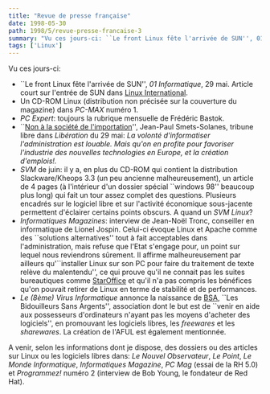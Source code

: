 ```yaml
---
title: "Revue de presse française"
date: 1998-05-30
path: 1998/5/revue-presse-francaise-3
summary: "Vu ces jours-ci: ``Le front Linux fête l'arrivée de SUN'', 01 Informatique, 29 mai."
tags: ['Linux']
---
```


<P>
Vu ces jours-ci:
</P>

<UL>

<LI>``Le front Linux fête l'arrivée de SUN'', <EM>01
Informatique</EM>, 29 mai. Article court sur l'entrée de SUN dans <A HREF="http://www.li.org/">Linux International</A>.
<LI>Un CD-ROM Linux (distribution non précisée sur la couverture du
magazine) dans <EM>PC-MAX</EM> numéro 1.
<LI><EM>PC Expert</EM>: toujours la rubrique mensuelle de Frédéric
Bastok.
<LI>``<A HREF="http://www.liberation.fr/multi/tribunes.html">Non à la
société de l'importation</A>'', Jean-Paul Smets-Solanes, tribune libre
dans <EM>Libération</EM> du 29 mai: <EM>La volonté d'informatiser
l'administration est louable. Mais qu'on en profite pour favoriser
l'industrie des nouvelles technologies en Europe, et la création
d'emplois!.</EM>
<LI><EM>SVM</EM> de juin: il y a, en plus du CD-ROM qui contient la
distribution Slackware/Kheops 3.3 (un peu ancienne malheureusement),
un article de 4 pages (à l'intérieur d'un dossier spécial ``windows
98'' beaucoup plus long) qui fait un tour assez complet des
questions. Plusieurs encadrés sur le logiciel libre et sur l'activité
économique sous-jacente permettent d'éclairer certains points obscurs. A
quand un <EM>SVM Linux</EM>?
<LI><EM>Informatiques Magazines</EM>: interview de Jean-Noël Tronc,
conseiller en informatique de Lionel Jospin. Celui-ci évoque Linux et
Apache comme des ``solutions alternatives'' tout à fait acceptables
dans l'administration, mais refuse que l'Etat s'engage pour, un point
sur lequel nous reviendrons sûrement. Il affirme malheureusement par
ailleurs qu'``installer Linux sur son PC pour faire du traitement de texte
relève du malentendu'', ce qui prouve qu'il ne connait pas les suites
bureautiques comme <A HREF="http://www.stardivision.de/">StarOffice</A>
et qu'il n'a pas compris les bénéfices qu'on pouvait retirer de Linux
en terme de stabilité et de performances.
<LI><EM>Le (8ème) Virus Informatique</EM> annonce la naissance de
<A HREF="http://www.acbm.com/bsa/">BSA</A>, ``Les Bidouilleurs Sans
Argents'', association dont le but est de ``venir en aide aux possesseurs
d'ordinateurs n'ayant pas les moyens d'acheter des logiciels'',
en promouvant les logiciels libres, les <EM>freewares</EM> et les
<EM>sharewares</EM>. La création de l'AFUL est également mentionnée.
</UL>

<P>
A venir, selon les informations dont je dispose, des dossiers ou
des articles sur Linux ou les logiciels libres dans: <EM>Le Nouvel
Observateur</EM>, <EM>Le Point</EM>, <EM>Le Monde Informatique</EM>,
<EM>Informatiques Magazine</EM>, <EM>PC Mag</EM> (essai de la RH 5.0)
et <EM>Programmez!</EM> numéro 2 (interview de Bob Young, le fondateur
de Red Hat).
</P>



